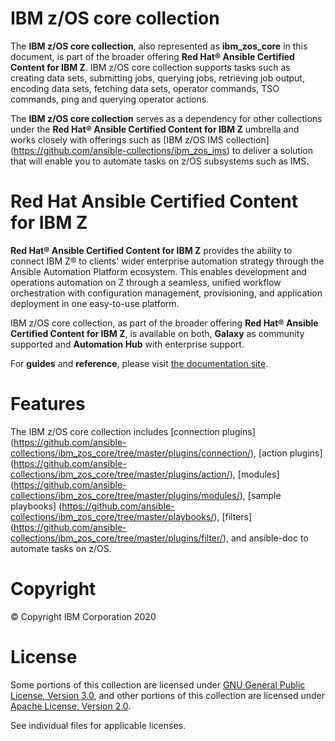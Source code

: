 IBM z/OS core collection
========================

The **IBM z/OS core collection**, also represented as **ibm\_zos\_core**
in this document, is part of the broader offering **Red Hat® Ansible
Certified Content for IBM Z**. IBM z/OS core collection supports tasks
such as creating data sets, submitting jobs, querying jobs,
retrieving job output, encoding data sets, fetching data sets, operator
commands, TSO commands, ping and querying operator actions.

The **IBM z/OS core collection** serves as a dependency for other collections
under the **Red Hat® Ansible Certified Content for IBM Z** umbrella and
works closely with offerings such as [IBM z/OS IMS collection]
(https://github.com/ansible-collections/ibm_zos_ims) to deliver
a solution that will enable you to automate tasks on z/OS subsystems such
as IMS.

Red Hat Ansible Certified Content for IBM Z
===========================================

**Red Hat® Ansible Certified Content for IBM Z** provides the ability to
connect IBM Z® to clients\' wider enterprise automation strategy through
the Ansible Automation Platform ecosystem. This enables development and
operations automation on Z through a seamless, unified workflow
orchestration with configuration management, provisioning, and
application deployment in one easy-to-use platform.

IBM z/OS core collection, as part of the broader offering **Red Hat®
Ansible Certified Content for IBM Z**, is available on both, **Galaxy**
as community supported and **Automation Hub** with enterprise support.

For **guides** and **reference**, please visit [the documentation
site](https://ansible-collections.github.io/ibm_zos_core/).

Features
========

The IBM z/OS core collection includes
[connection plugins]
(https://github.com/ansible-collections/ibm_zos_core/tree/master/plugins/connection/),
[action plugins]
(https://github.com/ansible-collections/ibm_zos_core/tree/master/plugins/action/),
[modules]
(https://github.com/ansible-collections/ibm_zos_core/tree/master/plugins/modules/),
[sample playbooks]
(https://github.com/ansible-collections/ibm_zos_core/tree/master/playbooks/),
[filters]
(https://github.com/ansible-collections/ibm_zos_core/tree/master/plugins/filter/),
and ansible-doc to automate tasks on z/OS.

Copyright
=========

© Copyright IBM Corporation 2020

License
=======

Some portions of this collection are licensed under [GNU General Public
License, Version 3.0](https://opensource.org/licenses/GPL-3.0), and
other portions of this collection are licensed under [Apache License,
Version 2.0](https://opensource.org/licenses/Apache-2.0).

See individual files for applicable licenses.
